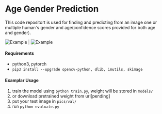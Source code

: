# Age Gender Prediction				

This code repositort is used for finding and predicting from an image one or multiple human's gender and age(confidence scores provided for both age and gender).

![Example](https://wx1.sinaimg.cn/mw690/98d135cfly1fs06rsr5adj20mx0cwtc9.jpg)  |  ![Example](https://wx1.sinaimg.cn/mw690/98d135cfly1fs06rsadytj20hs0bv415.jpg)

#### Requirements

- python3, pytorch
- `pip3 install --upgrade opencv-python, dlib, imutils, skimage`

#### Examplar Usage

1. train the model using `python train.py`, weight will be stored in `models/`
2. or download pretrained weight from url[pending]
3. put your test image in `pics/val/`
4. run `python evaluate.py`

### 